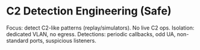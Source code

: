 ﻿# C2 Detection Engineering (Safe)
Focus: detect C2-like patterns (replay/simulators). No live C2 ops.
Isolation: dedicated VLAN, no egress.
Detections: periodic callbacks, odd UA, non-standard ports, suspicious listeners.
